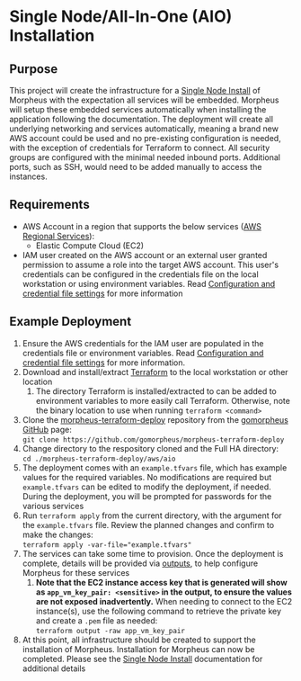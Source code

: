 # Single Node/All-In-One (AIO) Installation

## Purpose

This project will create the infrastructure for a [Single Node Install](https://docs.morpheusdata.com/en/latest/getting_started/installation/singleNode/singleNode.html) of Morpheus with the expectation all services will be embedded.  Morpheus will setup these embedded services automatically when installing the application following the documentation.
The deployment will create all underlying networking and services automatically, meaning a brand new AWS account could be used and no pre-existing
configuration is needed, with the exception of credentials for Terraform to connect.  All security groups are configured with the minimal needed inbound ports.  Additional ports, such as SSH, would need to be added manually to access the instances.

## Requirements

- AWS Account in a region that supports the below services ([AWS Regional Services](https://aws.amazon.com/about-aws/global-infrastructure/regional-product-services/)):  
  - Elastic Compute Cloud (EC2)
- IAM user created on the AWS account or an external user granted permission to assume a role into the target AWS account.  This user's credentials can be configured in the credentials file on the local workstation or using environment variables.  Read [Configuration and credential file settings](https://docs.aws.amazon.com/cli/latest/userguide/cli-configure-files.html) for more information

## Example Deployment

1. Ensure the AWS credentials for the IAM user are populated in the credentials file or environment variables.  Read [Configuration and credential file settings](https://docs.aws.amazon.com/cli/latest/userguide/cli-configure-files.html) for more information.
2. Download and install/extract [Terraform](https://www.terraform.io/downloads) to the local workstation or other location
   1. The directory Terraform is installed/extracted to can be added to environment variables to more easily call Terraform.  Otherwise, note the binary location to use when running `terraform <command>`
3. Clone the [morpheus-terraform-deploy](https://github.com/gomorpheus/morpheus-terraform-deploy) repository from the [gomorpheus GitHub](https://github.com/gomorpheus) page:  
`git clone https://github.com/gomorpheus/morpheus-terraform-deploy`
3. Change directory to the respository cloned and the Full HA directory:  
`cd ./morpheus-terraform-deploy/aws/aio`
4. The deployment comes with an `example.tfvars` file, which has example values for the required variables.  No modifications are required but `example.tfvars` can be edited to modify the deployment, if needed.  During the deployment, you will be prompted for passwords for the various services
5. Run `terraform apply` from the current directory, with the argument for the `example.tfvars` file.  Review the planned changes and confirm to make the changes:  
`terraform apply -var-file="example.tfvars"`
6. The services can take some time to provision.  Once the deployment is complete, details will be provided via [outputs](https://www.terraform.io/language/values/outputs), to help configure Morpheus for these services
   1. **Note that the EC2 instance access key that is generated will show as `app_vm_key_pair: <sensitive>` in the output, to ensure the values are not exposed inadvertently.**  When needing to connect to the EC2 instance(s), use the following command to retrieve the private key and create a `.pem` file as needed:  
   `terraform output -raw app_vm_key_pair`
7. At this point, all infrastructure should be created to support the installation of Morpheus.  Installation for Morpheus can now be completed.  Please see the [Single Node Install](https://docs.morpheusdata.com/en/latest/getting_started/installation/singleNode/singleNode.html) documentation for additional details